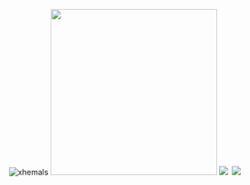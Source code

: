 <div align="center">
        <img src="https://github.com/xhemals/xhemals/assets/91919183/3878c7e1-0a1b-45a0-b151-df4e1b63dc15" alt="xhemals" />
        <img height="300px" src="https://github-readme-stats.vercel.app/api/top-langs/?username=xhemals&theme=vision-friendly-dark&show_icons=true&hide_border=true&layout=compact&bg_color=00000000&title_color=ec9a5c&text_color=ec9a5c&card_width=430" />
        <img src="https://github.com/xhemals/xhemals/assets/91919183/90e94102-0e31-4318-9965-8a25b4b57a75" />&nbsp;
        <img src="https://github.com/xhemals/xhemals/assets/91919183/e99b8204-5625-40eb-a072-ef77daa048b0" />
<div>